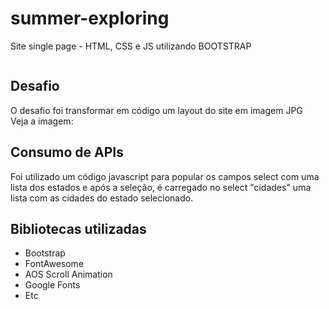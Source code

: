 # summer-exploring
Site single page - HTML, CSS e JS utilizando BOOTSTRAP

<img scr="imagens/mockup-site.jpg" width="300">

## Desafio
O desafio foi transformar em código um layout do site em imagem JPG <br>
Veja a imagem:<br>


## Consumo de APIs
Foi utilizado um código javascript para popular os campos
select com uma lista dos estados e após a seleção, é
carregado no select "cidades" uma lista com as cidades do estado selecionado.

## Bibliotecas utilizadas
- Bootstrap
- FontAwesome
- AOS Scroll Animation
- Google Fonts
- Etc

